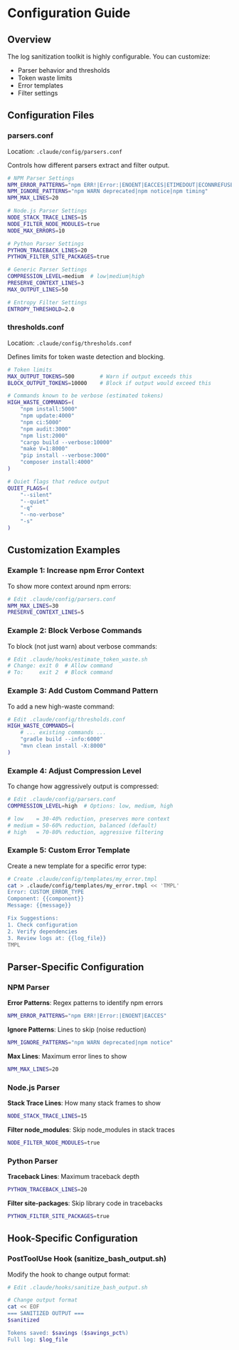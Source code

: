 # Configuration Guide

## Overview

The log sanitization toolkit is highly configurable. You can customize:
- Parser behavior and thresholds
- Token waste limits
- Error templates
- Filter settings

## Configuration Files

### parsers.conf

Location: `.claude/config/parsers.conf`

Controls how different parsers extract and filter output.

```bash
# NPM Parser Settings
NPM_ERROR_PATTERNS="npm ERR!|Error:|ENOENT|EACCES|ETIMEDOUT|ECONNREFUSED"
NPM_IGNORE_PATTERNS="npm WARN deprecated|npm notice|npm timing"
NPM_MAX_LINES=20

# Node.js Parser Settings
NODE_STACK_TRACE_LINES=15
NODE_FILTER_NODE_MODULES=true
NODE_MAX_ERRORS=10

# Python Parser Settings
PYTHON_TRACEBACK_LINES=20
PYTHON_FILTER_SITE_PACKAGES=true

# Generic Parser Settings
COMPRESSION_LEVEL=medium  # low|medium|high
PRESERVE_CONTEXT_LINES=3
MAX_OUTPUT_LINES=50

# Entropy Filter Settings
ENTROPY_THRESHOLD=2.0
```

### thresholds.conf

Location: `.claude/config/thresholds.conf`

Defines limits for token waste detection and blocking.

```bash
# Token limits
MAX_OUTPUT_TOKENS=500        # Warn if output exceeds this
BLOCK_OUTPUT_TOKENS=10000    # Block if output would exceed this

# Commands known to be verbose (estimated tokens)
HIGH_WASTE_COMMANDS=(
    "npm install:5000"
    "npm update:4000"
    "npm ci:5000"
    "npm audit:3000"
    "npm list:2000"
    "cargo build --verbose:10000"
    "make V=1:8000"
    "pip install --verbose:3000"
    "composer install:4000"
)

# Quiet flags that reduce output
QUIET_FLAGS=(
    "--silent"
    "--quiet"
    "-q"
    "--no-verbose"
    "-s"
)
```

## Customization Examples

### Example 1: Increase npm Error Context

To show more context around npm errors:

```bash
# Edit .claude/config/parsers.conf
NPM_MAX_LINES=30
PRESERVE_CONTEXT_LINES=5
```

### Example 2: Block Verbose Commands

To block (not just warn) about verbose commands:

```bash
# Edit .claude/hooks/estimate_token_waste.sh
# Change: exit 0  # Allow command
# To:     exit 2  # Block command
```

### Example 3: Add Custom Command Pattern

To add a new high-waste command:

```bash
# Edit .claude/config/thresholds.conf
HIGH_WASTE_COMMANDS=(
    # ... existing commands ...
    "gradle build --info:6000"
    "mvn clean install -X:8000"
)
```

### Example 4: Adjust Compression Level

To change how aggressively output is compressed:

```bash
# Edit .claude/config/parsers.conf
COMPRESSION_LEVEL=high  # Options: low, medium, high

# low    = 30-40% reduction, preserves more context
# medium = 50-60% reduction, balanced (default)
# high   = 70-80% reduction, aggressive filtering
```

### Example 5: Custom Error Template

Create a new template for a specific error type:

```bash
# Create .claude/config/templates/my_error.tmpl
cat > .claude/config/templates/my_error.tmpl << 'TMPL'
Error: CUSTOM_ERROR_TYPE
Component: {{component}}
Message: {{message}}

Fix Suggestions:
1. Check configuration
2. Verify dependencies
3. Review logs at: {{log_file}}
TMPL
```

## Parser-Specific Configuration

### NPM Parser

**Error Patterns**: Regex patterns to identify npm errors
```bash
NPM_ERROR_PATTERNS="npm ERR!|Error:|ENOENT|EACCES"
```

**Ignore Patterns**: Lines to skip (noise reduction)
```bash
NPM_IGNORE_PATTERNS="npm WARN deprecated|npm notice"
```

**Max Lines**: Maximum error lines to show
```bash
NPM_MAX_LINES=20
```

### Node.js Parser

**Stack Trace Lines**: How many stack frames to show
```bash
NODE_STACK_TRACE_LINES=15
```

**Filter node_modules**: Skip node_modules in stack traces
```bash
NODE_FILTER_NODE_MODULES=true
```

### Python Parser

**Traceback Lines**: Maximum traceback depth
```bash
PYTHON_TRACEBACK_LINES=20
```

**Filter site-packages**: Skip library code in tracebacks
```bash
PYTHON_FILTER_SITE_PACKAGES=true
```

## Hook-Specific Configuration

### PostToolUse Hook (sanitize_bash_output.sh)

Modify the hook to change output format:

```bash
# Edit .claude/hooks/sanitize_bash_output.sh

# Change output format
cat << EOF
=== SANITIZED OUTPUT ===
$sanitized

Tokens saved: $savings ($savings_pct%)
Full log: $log_file
